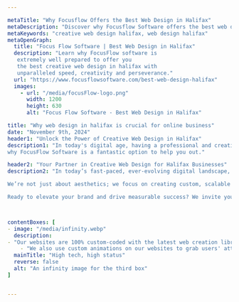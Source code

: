 ```yaml
---

metaTitle: "Why Focusflow Offers the Best Web Design in Halifax"
metaDescription: "Discover why Focusflow Software offers the best web design services in Halifax, combining creativity and technology for custom solutions."
metaKeywords: "creative web design halifax, web design halifax"
metaOpenGraph:
  title: "Focus Flow Software | Best Web Design in Halifax"
  description: "Learn why FocusFlow software is
   extremely well prepared to offer you 
   the best creative web design in halifax with
   unparalleled speed, creativity and perseverance."
  url: "https://www.focusflowsoftware.com/best-web-design-halifax"
  images:
    - url: "/media/focusFlow-logo.png"
      width: 1200
      height: 630
      alt: "Focus Flow Software - Best Web Design in Halifax"

title: "Why web design in halifax is crucial for online business"
date: "November 9th, 2024"
header1: "Unlock the Power of Creative Web Design in Halifax"
description1: "In today's digital age, having a professional and creative website is crucial for your business's success. A well-designed website not only enhances your brand’s reputation but also serves as an essential tool for engaging clients. Whether it’s providing essential information about your services, offering a seamless booking experience, or enabling e-commerce, a great website makes your business more accessible, efficient, and credible. At our Halifax-based web design agency, we specialize in creating stunning, user-friendly websites tailored to your needs, helping you stand out and grow online. Here are three reasons
why FocusFlow Software is a fantastic option to help you out."

header2: "Your Partner in Creative Web Design for Halifax Businesses"
description2: "In today’s fast-paced, ever-evolving digital landscape, having a website that is both visually captivating and functionally seamless is no longer optional—it’s essential for business growth. At FocusFlow Software, we understand that your website is more than just an online presence; it's the cornerstone of your brand's identity and the first impression your customers have of your business. Our expertise in web design for Halifax businesses goes beyond meeting basic industry standards; we aim to create exceptional, engaging websites that capture your unique essence and set you apart from the competition.

We’re not just about aesthetics; we focus on creating custom, scalable solutions that evolve with your business needs. Whether you're looking to boost your brand visibility, enhance user experience, or integrate complex functionalities, we provide tailored web design services to help you achieve your goals. Our team is dedicated to transforming your ideas into a reality with powerful, innovative design and technology, ensuring your online presence stands out in a crowded marketplace.

Ready to elevate your brand and drive measurable success? We invite you to reach out and discover how we can work together to craft a creative, high-performance website that not only meets your current needs but is also adaptable to your business’s future growth. Let us help you transform your vision into a dynamic and impactful web experience that resonates with your audience and fuels your success."



contentBoxes: [
- image: "/media/infinity.webp"
  description:  
- "Our websites are 100% custom-coded with the latest web creation library, React.js, which is utilized by big tech companies like Meta to ensure that you have no limitations on your design. We will be able to modify our existing components to your needs."
    - "We also use custom animations on our websites to grab users' attention so that your viewers spend more time on the website and get the impression that you are a high-end company ready to do business."
  mainTitle: "High tech, high status"
  reverse: false
  alt: "An infinity image for the third box"
]


---
```


